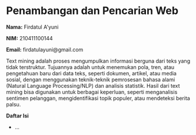 # Penambangan dan Pencarian Web

<p><strong>Nama:</strong> Firdatul A'yuni</p>
<p><strong>NIM:</strong> 210411100144</p>
<p><strong>Email:</strong> firdatulayuni@gmail.com</p>

<p>Text mining adalah proses mengumpulkan informasi berguna dari teks yang tidak terstruktur. Tujuannya adalah untuk menemukan pola, tren, atau pengetahuan baru dari data teks, seperti dokumen, artikel, atau media sosial, dengan menggunakan teknik-teknik pemrosesan bahasa alami (Natural Language Processing/NLP) dan analisis statistik. Hasil dari text mining bisa digunakan untuk berbagai keperluan, seperti menganalisis sentimen pelanggan, mengidentifikasi topik populer, atau mendeteksi berita palsu.</p>

<div>
  <strong>Daftar Isi</strong>
  <ul>
    <li>...</li>
  </ul>
</div>

```{tableofcontents}
```
